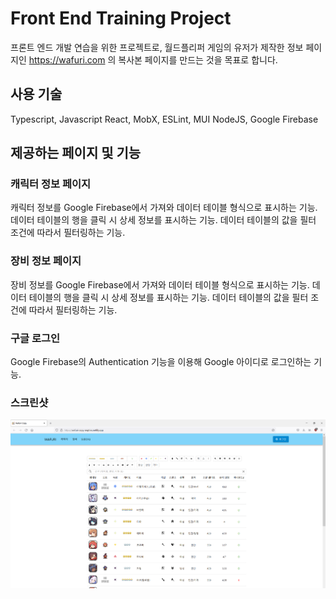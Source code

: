 # Front End Training Project

프론트 엔드 개발 연습을 위한 프로젝트로, 월드플리퍼 게임의 유저가 제작한 정보 페이지인 https://wafuri.com 의 복사본 페이지를 만드는 것을 목표로 합니다.

## 사용 기술

Typescript, Javascript
React, MobX, ESLint, MUI
NodeJS, Google Firebase

## 제공하는 페이지 및 기능

### 캐릭터 정보 페이지

캐릭터 정보를 Google Firebase에서 가져와 데이터 테이블 형식으로 표시하는 기능.
데이터 테이블의 행을 클릭 시 상세 정보를 표시하는 기능.
데이터 테이블의 값을 필터 조건에 따라서 필터링하는 기능.

### 장비 정보 페이지

장비 정보를 Google Firebase에서 가져와 데이터 테이블 형식으로 표시하는 기능.
데이터 테이블의 행을 클릭 시 상세 정보를 표시하는 기능.
데이터 테이블의 값을 필터 조건에 따라서 필터링하는 기능.

### 구글 로그인

Google Firebase의 Authentication 기능을 이용해 Google 아이디로 로그인하는 기능.

### 스크린샷

![This is screenshot file](src/assets/wafuri-copy-screenshot.png)
